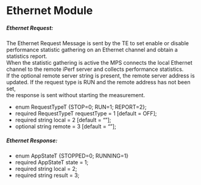 # Ethernet Module

##### Ethernet Request:
The Ethernet Request Message is sent by the TE to set enable or disable performance statistic gathering on an Ethernet channel and obtain a statistics report.  
When the statistic gathering is active the MPS connects the local Ethernet channel to the remote iPerf server and collects performance statistics.  
If the optional remote server string is present, the remote server address is updated. If the request type is RUN and the remote address has not been set,  
the response is sent without starting the measurement.		

  - enum RequestTypeT {STOP=0; RUN=1; REPORT=2};
  - required RequestTypeT requestType = 1 [default = OFF];
  - required string local = 2 [default = “”];
  - optional string remote = 3 [default = “”];
  
##### Ethernet Response:  
  - enum AppStateT {STOPPED=0; RUNNING=1}
  - required AppStateT state = 1;
  - required string local = 2;
  - required string result = 3;